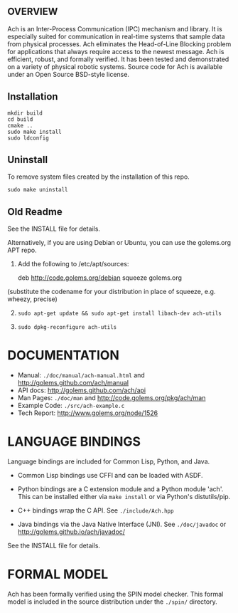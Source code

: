 ## OVERVIEW

Ach is an Inter-Process Communication (IPC) mechanism and library. It
is especially suited for communication in real-time systems that
sample data from physical processes. Ach eliminates the Head-of-Line
Blocking problem for applications that always require access to the
newest message. Ach is efficient, robust, and formally verified. It
has been tested and demonstrated on a variety of physical robotic
systems. Source code for Ach is available under an Open Source
BSD-style license.

## Installation

    mkdir build
    cd build
    cmake ..
    sudo make install
    sudo ldconfig

## Uninstall
 To remove system files created by the installation of this repo.

    sudo make uninstall

## Old Readme

See the INSTALL file for details.

Alternatively, if you are using Debian or Ubuntu, you can use the golems.org APT repo.

1. Add the following to /etc/apt/sources:

    deb http://code.golems.org/debian squeeze golems.org

  (substitute the codename for your distribution in place of squeeze,
  e.g. wheezy, precise)

2. `sudo apt-get update && sudo apt-get install libach-dev ach-utils`

3. `sudo dpkg-reconfigure ach-utils`

DOCUMENTATION
=============
* Manual: `./doc/manual/ach-manual.html` and
          http://golems.github.com/ach/manual
* API docs: http://golems.github.com/ach/api
* Man Pages: `./doc/man` and
             http://code.golems.org/pkg/ach/man
* Example Code: `./src/ach-example.c`
* Tech Report: http://www.golems.org/node/1526


LANGUAGE BINDINGS
=================
Language bindings are included for Common Lisp, Python, and Java.

* Common Lisp bindings use CFFI and can be loaded with ASDF.

* Python bindings are a C extension module and a Python module 'ach'.
  This can be installed either via `make install` or via Python's
  distutils/pip.

* C++ bindings wrap the C API.
  See `./include/Ach.hpp`

* Java bindings via the Java Native Interface (JNI).
  See `./doc/javadoc` or
       http://golems.github.io/ach/javadoc/

See the INSTALL file for details.


FORMAL MODEL
============
Ach has been formally verified using the SPIN model checker.  This
formal model is included in the source distribution under the `./spin/`
directory.
